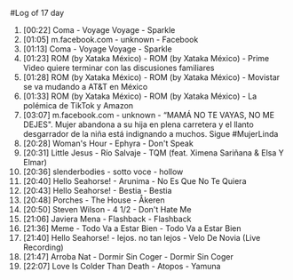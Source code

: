 #Log of 17 day

1. [00:22] Coma - Voyage Voyage - Sparkle
1. [01:05] m.facebook.com - unknown - Facebook
1. [01:13] Coma - Voyage Voyage - Sparkle
1. [01:23] ROM (by Xataka México) - ROM (by Xataka México) - Prime Video quiere terminar con las discusiones familiares
1. [01:28] ROM (by Xataka México) - ROM (by Xataka México) - Movistar se va mudando a AT&T en México
1. [01:33] ROM (by Xataka México) - ROM (by Xataka México) - La polémica de TikTok y Amazon
1. [03:07] m.facebook.com - unknown - “MAMÁ NO TE VAYAS, NO ME DEJES". Mujer abandona a su hija en plena carretera y el llanto desgarrador de la niña está indignando a muchos. Sigue #MujerLinda
1. [20:28] Woman's Hour - Ephyra - Don't Speak
1. [20:31] Little Jesus - Río Salvaje - TQM (feat. Ximena Sariñana & Elsa Y Elmar)
1. [20:36] slenderbodies - sotto voce - hollow
1. [20:40] Hello Seahorse! - Arunima - No Es Que No Te Quiera
1. [20:43] Hello Seahorse! - Bestia - Bestia
1. [20:48] Porches - The House - Åkeren
1. [20:50] Steven Wilson - 4 1/2 - Don't Hate Me
1. [21:06] Javiera Mena - Flashback - Flashback
1. [21:36] Meme - Todo Va a Estar Bien - Todo Va a Estar Bien
1. [21:40] Hello Seahorse! - lejos. no tan lejos - Velo De Novia (Live Recording)
1. [21:47] Arroba Nat - Dormir Sin Coger - Dormir Sin Coger
1. [22:07] Love Is Colder Than Death - Atopos - Yamuna
